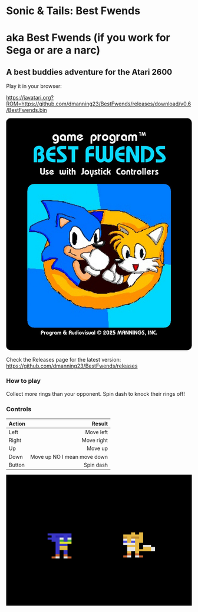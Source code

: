 # Sonic & Tails: Best Fwends
# aka Best Fwends (if you work for Sega or are a narc)
## A best buddies adventure for the Atari 2600

Play it in your browser:

https://javatari.org?ROM=https://github.com/dmanning23/BestFwends/releases/download/v0.6/BestFwends.bin

[![Play Sonic & Tails: Best Fwends in your browser](BestFwends-main.jpg)](https://javatari.org?ROM=https://github.com/dmanning23/BestFwends/releases/download/v0.6/BestFwends.bin)

Check the Releases page for the latest version:
https://github.com/dmanning23/BestFwends/releases

### How to play

Collect more rings than your opponent.
Spin dash to knock their rings off!

### Controls

| Action        | Result  |
|:------------- | -----:|
| Left      | Move left |
| Right      | Move right |
| Up      | Move up |
| Down      | Move up NO I mean move down |
| Button | Spin dash |

[![Play Sonic & Tails: Best Fwends in your browser](Screenshot.png)](https://javatari.org?ROM=https://github.com/dmanning23/BestFwends/releases/download/v0.6/BestFwends.bin)
